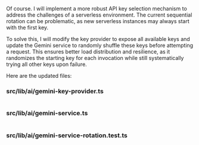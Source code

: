 Of course. I will implement a more robust API key selection mechanism to address the challenges of a serverless environment. The current sequential rotation can be problematic, as new serverless instances may always start with the first key.

To solve this, I will modify the key provider to expose all available keys and update the Gemini service to randomly shuffle these keys before attempting a request. This ensures better load distribution and resilience, as it randomizes the starting key for each invocation while still systematically trying all other keys upon failure.

Here are the updated files:

### src/lib/ai/gemini-key-provider.ts
```typescript

```

### src/lib/ai/gemini-service.ts
```typescript

```

### src/lib/ai/gemini-service-rotation.test.ts
```typescript
```